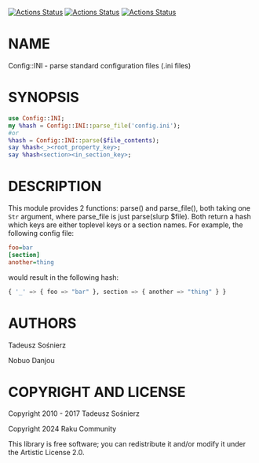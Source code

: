 [![Actions Status](https://github.com/raku-community-modules/Config-INI/actions/workflows/linux.yml/badge.svg)](https://github.com/raku-community-modules/Config-INI/actions) [![Actions Status](https://github.com/raku-community-modules/Config-INI/actions/workflows/macos.yml/badge.svg)](https://github.com/raku-community-modules/Config-INI/actions) [![Actions Status](https://github.com/raku-community-modules/Config-INI/actions/workflows/windows.yml/badge.svg)](https://github.com/raku-community-modules/Config-INI/actions)

NAME
====

Config::INI - parse standard configuration files (.ini files)

SYNOPSIS
========

```raku
use Config::INI;
my %hash = Config::INI::parse_file('config.ini');
#or
%hash = Config::INI::parse($file_contents);
say %hash<_><root_property_key>;
say %hash<section><in_section_key>;
```

DESCRIPTION
===========

This module provides 2 functions: parse() and parse_file(), both taking one `Str` argument, where parse_file is just parse(slurp $file). Both return a hash which keys are either toplevel keys or a section names. For example, the following config file:

```ini
foo=bar
[section]
another=thing
```

would result in the following hash:

```raku
{ '_' => { foo => "bar" }, section => { another => "thing" } }
```

AUTHORS
=======

Tadeusz Sośnierz

Nobuo Danjou

COPYRIGHT AND LICENSE
=====================

Copyright 2010 - 2017 Tadeusz Sośnierz

Copyright 2024 Raku Community

This library is free software; you can redistribute it and/or modify it under the Artistic License 2.0.

